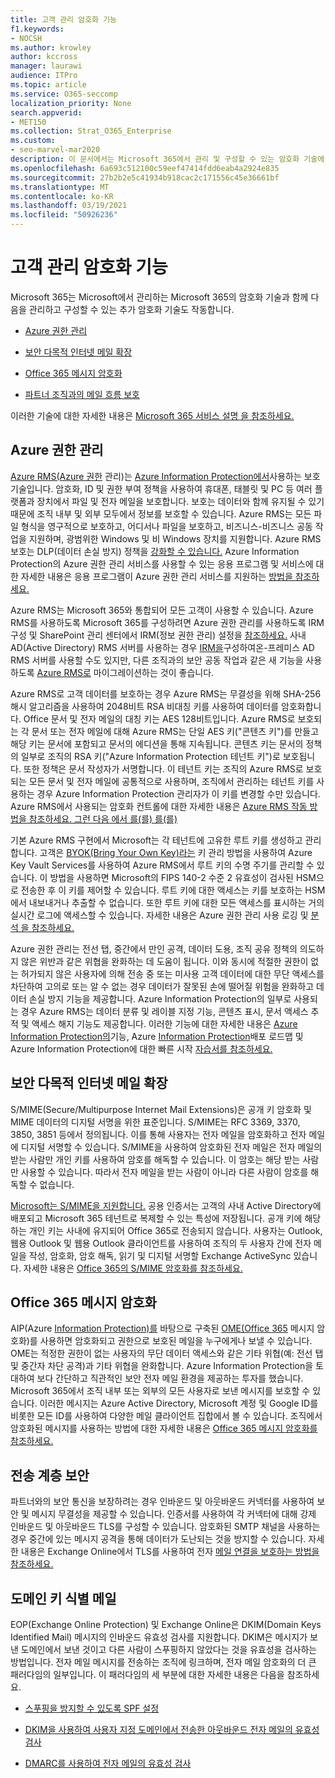 ```yaml
---
title: 고객 관리 암호화 기능
f1.keywords:
- NOCSH
ms.author: krowley
author: kccross
manager: laurawi
audience: ITPro
ms.topic: article
ms.service: O365-seccomp
localization_priority: None
search.appverid:
- MET150
ms.collection: Strat_O365_Enterprise
ms.custom:
- seo-marvel-mar2020
description: 이 문서에서는 Microsoft 365에서 관리 및 구성할 수 있는 암호화 기술에 대해 알아보고 있습니다.
ms.openlocfilehash: 6a693c512100c59eef47414fdd6eab4a2924e835
ms.sourcegitcommit: 27b2b2e5c41934b918cac2c171556c45e36661bf
ms.translationtype: MT
ms.contentlocale: ko-KR
ms.lasthandoff: 03/19/2021
ms.locfileid: "50926236"
---
```

# <a name="customer-managed-encryption-features"></a>고객 관리 암호화 기능

Microsoft 365는 Microsoft에서 관리하는 Microsoft 365의 암호화 기술과 함께 다음을 관리하고 구성할 수 있는 추가 암호화 기술도 작동합니다.

- [Azure 권한 관리](/azure/information-protection/what-is-azure-rms)

- [보안 다목적 인터넷 메일 확장](https://blogs.technet.com/b/exchange/archive/2014/12/15/how-to-configure-s-mime-in-office-365.aspx)

- [Office 365 메시지 암호화](https://products.office.com/en-us/exchange/office-365-message-encryption)

- [파트너 조직과의 메일 흐름 보호](/exchange/mail-flow-best-practices/use-connectors-to-configure-mail-flow/set-up-connectors-for-secure-mail-flow-with-a-partner)

이러한 기술에 대한 자세한 내용은 [Microsoft 365 서비스 설명 을 참조하세요.](/office365/servicedescriptions/office-365-service-descriptions-technet-library)

## <a name="azure-rights-management"></a>Azure 권한 관리

[Azure RMS(Azure 권한](/azure/information-protection/what-is-azure-rms) 관리)는 [Azure Information Protection에서](/information-protection/understand-explore/what-is-information-protection)사용하는 보호 기술입니다. 암호화, ID 및 권한 부여 정책을 사용하여 휴대폰, 태블릿 및 PC 등 여러 플랫폼과 장치에서 파일 및 전자 메일을 보호합니다. 보호는 데이터와 함께 유지될 수 있기 때문에 조직 내부 및 외부 모두에서 정보를 보호할 수 있습니다. Azure RMS는 모든 파일 형식을 영구적으로 보호하고, 어디서나 파일을 보호하고, 비즈니스-비즈니스 공동 작업을 지원하며, 광범위한 Windows 및 비 Windows 장치를 지원합니다. Azure RMS 보호는 DLP(데이터 손실 방지) 정책을 [강화할 수 있습니다.](/exchange/security-and-compliance/data-loss-prevention/data-loss-prevention) Azure Information Protection의 Azure 권한 관리 서비스를 사용할 수 있는 응용 프로그램 및 서비스에 대한 자세한 내용은 응용 프로그램이 Azure 권한 관리 서비스를 지원하는 [방법을 참조하세요.](/information-protection/understand-explore/applications-support)

Azure RMS는 Microsoft 365와 통합되어 모든 고객이 사용할 수 있습니다. Azure RMS를 사용하도록 Microsoft 365를 구성하려면 Azure 권한 관리를 사용하도록 IRM 구성 및 SharePoint 관리 센터에서 IRM(정보 권한 관리) 설정을 [참조하세요.](../enterprise/activate-rms-in-microsoft-365.md) 사내 AD(Active Directory) RMS 서버를 사용하는 경우 [IRM을](/office365/SecurityCompliance/configure-irm-to-use-an-on-premises-ad-rms-server)구성하여온-프레미스 AD RMS 서버를 사용할 수도 있지만, 다른 조직과의 보안 공동 작업과 같은 새 기능을 사용하도록 [Azure RMS로](/azure/information-protection/migrate-from-ad-rms-to-azure-rms) 마이그레이션하는 것이 좋습니다.

Azure RMS로 고객 데이터를 보호하는 경우 Azure RMS는 무결성을 위해 SHA-256 해시 알고리즘을 사용하여 2048비트 RSA 비대칭 키를 사용하여 데이터를 암호화합니다. Office 문서 및 전자 메일의 대칭 키는 AES 128비트입니다. Azure RMS로 보호되는 각 문서 또는 전자 메일에 대해 Azure RMS는 단일 AES 키("콘텐츠 키")를 만들고 해당 키는 문서에 포함되고 문서의 에디션을 통해 지속됩니다. 콘텐츠 키는 문서의 정책의 일부로 조직의 RSA 키("Azure Information Protection 테넌트 키")로 보호됩니다. 또한 정책은 문서 작성자가 서명합니다. 이 테넌트 키는 조직의 Azure RMS로 보호되는 모든 문서 및 전자 메일에 공통적으로 사용하며, 조직에서 관리하는 테넌트 키를 사용하는 경우 Azure Information Protection 관리자가 이 키를 변경할 수만 있습니다. Azure RMS에서 사용되는 암호화 컨트롤에 대한 자세한 내용은 [Azure RMS 작동 방법을 참조하세요. 그런 다음 에서 를(를) 를(를)](/information-protection/understand-explore/how-does-it-work)

기본 Azure RMS 구현에서 Microsoft는 각 테넌트에 고유한 루트 키를 생성하고 관리합니다. 고객은 [BYOK(Bring Your Own Key)라는](/azure/information-protection/plan-implement-tenant-key) 키 관리 방법을 사용하여 Azure Key Vault Services를 사용하여 Azure RMS에서 루트 키의 수명 주기를 관리할 수 있습니다. 이 방법을 사용하면 Microsoft의 FIPS 140-2 수준 2 유효성이 검사된 HSM으로 전송한 후 이 키를 제어할 수 있습니다. 루트 키에 대한 액세스는 키를 보호하는 HSM에서 내보내거나 추출할 수 없습니다. 또한 루트 키에 대한 모든 액세스를 표시하는 거의 실시간 로그에 액세스할 수 있습니다. 자세한 내용은 Azure 권한 관리 사용 로깅 및 [분석 을 참조하세요.](/azure/information-protection/log-analyze-usage)

Azure 권한 관리는 전선 탭, 중간에서 만인 공격, 데이터 도용, 조직 공유 정책의 의도하지 않은 위반과 같은 위협을 완화하는 데 도움이 됩니다. 이와 동시에 적절한 권한이 없는 허가되지 않은 사용자에 의해 전송 중 또는 미사용 고객 데이터에 대한 무단 액세스를 차단하여 고의로 또는 알 수 없는 경우 데이터가 잘못된 손에 떨어질 위험을 완화하고 데이터 손실 방지 기능을 제공합니다. Azure Information Protection의 일부로 사용되는 경우 Azure RMS는 데이터 분류 및 레이블 지정 기능, 콘텐츠 표시, 문서 액세스 추적 및 액세스 해지 기능도 제공합니다. 이러한 기능에 대한 자세한 내용은 [Azure Information Protection의](/information-protection/understand-explore/what-is-information-protection)기능, Azure [Information Protection](/information-protection/plan-design/deployment-roadmap)배포 로드맵 및 Azure Information Protection에 대한 빠른 시작 [자습서를 참조하세요.](/information-protection/get-started/infoprotect-quick-start-tutorial)

## <a name="secure-multipurpose-internet-mail-extension"></a>보안 다목적 인터넷 메일 확장

S/MIME(Secure/Multipurpose Internet Mail Extensions)은 공개 키 암호화 및 MIME 데이터의 디지털 서명을 위한 표준입니다. S/MIME는 RFC 3369, 3370, 3850, 3851 등에서 정의됩니다. 이를 통해 사용자는 전자 메일을 암호화하고 전자 메일에 디지털 서명할 수 있습니다. S/MIME을 사용하여 암호화된 전자 메일은 전자 메일의 받는 사람만 개인 키를 사용하여 암호를 해독할 수 있습니다. 이 암호는 해당 받는 사람만 사용할 수 있습니다. 따라서 전자 메일을 받는 사람이 아니라 다른 사람이 암호를 해독할 수 없습니다.

[Microsoft는 S/MIME을 지원합니다.](https://blogs.technet.com/b/exchange/archive/2014/12/15/how-to-configure-s-mime-in-office-365.aspx) 공용 인증서는 고객의 사내 Active Directory에 배포되고 Microsoft 365 테넌트로 복제할 수 있는 특성에 저장됩니다. 공개 키에 해당하는 개인 키는 사내에 유지되어 Office 365로 전송되지 않습니다. 사용자는 Outlook, 웹용 Outlook 및 웹용 Outlook 클라이언트를 사용하여 조직의 두 사용자 간에 전자 메일을 작성, 암호화, 암호 해독, 읽기 및 디지털 서명할 Exchange ActiveSync 있습니다. 자세한 내용은 [Office 365의 S/MIME 암호화를 참조하세요.](https://blogs.office.com/2014/02/26/smime-encryption-now-in-office-365/)

## <a name="office-365-message-encryption"></a>Office 365 메시지 암호화

AIP(Azure [Information Protection)를](/information-protection/understand-explore/what-is-information-protection) 바탕으로 구축된 [OME(Office 365](https://products.office.com/exchange/office-365-message-encryption) 메시지 암호화)를 사용하면 암호화되고 권한으로 보호된 메일을 누구에게나 보낼 수 있습니다. OME는 적정한 권한이 없는 사용자의 무단 데이터 액세스와 같은 기타 위협(예: 전선 탭 및 중간자 차단 공격)과 기타 위협을 완화합니다. Azure Information Protection을 토대하여 보다 간단하고 직관적인 보안 전자 메일 환경을 제공하는 투자를 했습니다. Microsoft 365에서 조직 내부 또는 외부의 모든 사용자로 보낸 메시지를 보호할 수 있습니다. 이러한 메시지는 Azure Active Directory, Microsoft 계정 및 Google ID를 비롯한 모든 ID를 사용하여 다양한 메일 클라이언트 집합에서 볼 수 있습니다. 조직에서 암호화된 메시지를 사용하는 방법에 대한 자세한 내용은 [Office 365 메시지 암호화를 참조하세요.](./ome.md)

## <a name="transport-layer-security"></a>전송 계층 보안   

파트너와의 보안 통신을 보장하려는 경우 인바운드 및 아웃바운드 커넥터를 사용하여 보안 및 메시지 무결성을 제공할 수 있습니다. 인증서를 사용하여 각 커넥터에 대해 강제 인바운드 및 아웃바운드 TLS를 구성할 수 있습니다. 암호화된 SMTP 채널을 사용하는 경우 중간에 있는 메시지 공격을 통해 데이터가 도난되는 것을 방지할 수 있습니다. 자세한 내용은 Exchange Online에서 TLS를 사용하여 전자 [메일 연결을 보호하는 방법을 참조하세요.](./exchange-online-uses-tls-to-secure-email-connections.md)

## <a name="domain-keys-identified-mail"></a>도메인 키 식별 메일

EOP(Exchange Online Protection) 및 Exchange Online은 DKIM(Domain Keys Identified Mail) 메시지의 인바운드 유효성 검사를 지원합니다. DKIM은 메시지가 보낸 도메인에서 보낸 것이고 다른 사람이 스푸핑하지 않았다는 것을 유효성을 검사하는 방법입니다. 전자 메일 메시지를 전송하는 조직에 링크하며, 전자 메일 암호화의 더 큰 패러다임의 일부입니다. 이 패러다임의 세 부분에 대한 자세한 내용은 다음을 참조하세요.

- [스푸핑을 방지할 수 있도록 SPF 설정](/office365/SecurityCompliance/set-up-spf-in-office-365-to-help-prevent-spoofing)

- [DKIM을 사용하여 사용자 지정 도메인에서 전송한 아웃바운드 전자 메일의 유효성 검사](/office365/SecurityCompliance/use-dkim-to-validate-outbound-email)

- [DMARC를 사용하여 전자 메일의 유효성 검사](/office365/SecurityCompliance/use-dmarc-to-validate-email)